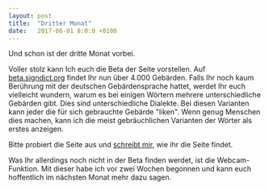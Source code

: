 ```yaml
---
layout: post
title:  "Dritter Monat"
date:   2017-06-01 8:0:0 +0100
---
```

Und schon ist der dritte Monat vorbei.

Voller stolz kann Ich euch die Beta der
Seite vorstellen. Auf [beta.signdict.org](https://beta.signdict.org)
findet Ihr nun über 4.000 Gebärden. Falls Ihr noch kaum
Berührung mit der deutschen Gebärdensprache hattet, werdet
Ihr euch vielleicht wundern, warum es bei einigen Wörtern
mehrere unterschiedliche Gebärden gibt. Dies sind unterschiedliche
Dialekte. Bei diesen Varianten kann jeder die für sich gebrauchte
Gebärde "liken". Wenn genug Menschen dies machen, kann ich die
meist gebräuchlichen Varianten der Wörter als erstes anzeigen.

Bitte probiert die Seite aus und [schreibt mir](http://beta.signdict.org/contact), wie ihr die Seite
findet.

Was Ihr allerdings noch nicht in der Beta finden werdet, ist die
Webcam-Funktion. Mit dieser habe ich vor zwei Wochen begonnen und
kann euch hoffentlich im nächsten Monat mehr dazu sagen.
